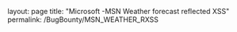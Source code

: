 layout: page
title: "Microsoft -MSN Weather forecast reflected XSS"
permalink: /BugBounty/MSN_WEATHER_RXSS
